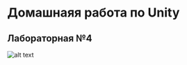 # Домашнаяя работа по Unity
## Лабораторная №4


![alt text](https://upload.wikimedia.org/wikipedia/ru/7/7d/RSVPU_emblem.jpg)
